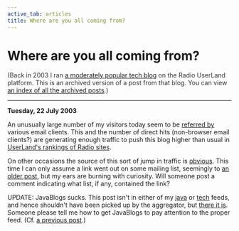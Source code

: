 ```yaml
---
active_tab: articles
title: Where are you all coming from?
---
```

# Where are you all coming from?

<div style="color:#333">(Back in 2003 I ran <a href="http://radio.weblogs.com/0122027/">a moderately popular tech blog</a> on the Radio UserLand platform.  This is an archived version of a post from that blog. You can view <a href="/articles/radio-blog/index.html">an index of all the archived posts</a>.)</div><hr>
<b>Tuesday, 22 July 2003</b>
  <p>
An unusually large number of my visitors today seem to be <a href="http://radio.xmlstoragesystem.com/rcsPublic/referers?site=0122027&amp;group=radio1" title="Referer rankings for Rod Waldhoff's Weblog">referred by</a> various email clients.  This and the number of direct hits (non-browser email clients?) are generating enough traffic to push this blog higher than usual in <a href="http://www.weblogs.com/rankingsByPageReads.html" title="UserLand Site Report: Rankings by Page Reads">UserLand's rankings of Radio sites</a>.
</p><p>
On other occasions the source of this sort of jump in traffic is <a href="http://developers.slashdot.org/article.pl?sid=03/07/17/2257224" title="Slashdot.org: LGPL is Viral for Java">obvious</a>.  This time I can only assume a link went out on some mailing list, seemingly to <a href="http://radio.weblogs.com/0122027/2003/07/15.html" title="15 July 2003: my pet bug, or another example of how sun doesn't get community development">an older post</a>, but my ears are burning with curiosity.  Will someone post a comment indicating what list, if any, contained the link?
</p>
<p>UPDATE: JavaBlogs sucks.  This post isn't in either of my <a href="http://radio.weblogs.com/0122027/categories/java/rss.xml">java</a> or <a href="http://radio.weblogs.com/0122027/categories/tech/rss.xml">tech</a> feeds, and hence shouldn't have been picked up by the aggregator, but <a href="http://www.javablogs.com/ViewEntry.jspa?id=42640">there it is</a>.  Someone please tell me how to get JavaBlogs to pay attention to the proper feed. (Cf. <a href="http://radio.weblogs.com/0122027/2003/04/16.html#a23" title="Ignore this post (Demonstrates javablogs bug?)">a previous post</a>.)
</p>
